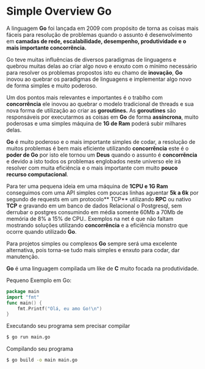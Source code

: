 # Simple Overview Go

A linguagem **Go** foi lançada em 2009 com propósito de torna as coisas mais fáceis para resolução de problemas quando o assunto é desenvolvimento em **camadas de rede, escalabilidade, desempenho, produtividade e o mais importante concorrência.**

Go teve muitas influências de diversos paradigmas de linguagens e quebrou muitas delas ao criar algo novo e enxuto com o mínimo necessário para resolver os problemas propostos isto eu chamo de **inovação**, **Go** inovou ao quebrar os paradigmas de linguagens e implementar algo novo de forma simples e muito poderoso.

Um dos pontos mais relevantes e importantes é o trablho com **concorrência** ele inovou ao quebrar o modelo tradicional de threads e sua nova forma de utilização ao criar as **goroutines.**
As **goroutines** são responsáveis por executarmos as coisas em **Go** de forma **assíncrona**, muito poderosas e uma simples máquina de **1G de Ram** poderá subir milhares delas.

**Go** é muito poderoso e o mais importante simples de codar,  a resolução de muitos problemas é bem mais eficiente utilizando **concorrência** este é o **poder de Go** por isto ele tornou um **Deus** quando o assunto é **concorrẽncia** e devido a isto todos os problemas englobados neste universo ele irá resolver com muita eficiência e o mais importante com muito **pouco recurso computacional**.

Para ter uma pequena ideia em uma máquina de **1CPU e 1G Ram** conseguimos com uma API simples com poucas linhas aguentar **5k a 6k** por segundo de requests em um protocolo** TCP** utilizando **RPC** ou nativo **TCP** e gravando em um banco de dados Relacional o Postgresql, sem derrubar o postgres consumindo em média somente 60Mb a 70Mb de memória de 8% a 15% de CPU..
Exemplos na net é que não faltam mostrando soluções utilizando **concorrência** e a eficiência monstro que ocorre quando utilizado **Go**.

Para projetos simples ou complexos **Go** sempre será uma excelente alternativa, pois torna-se tudo mais simples e enxuto para codar, dar manutenção.

**Go** é uma linguagem compilada um like de **C** muito focada na produtividade.

Pequeno Exemplo em Go:
```go
package main
import "fmt"
func main() {
    fmt.Printf("Olá, eu amo Go!\n")
}
```
Executando seu programa sem precisar compilar
```bash
$ go run main.go
```

Compilando seu programa
```bash
$ go build -o main main.go
```
